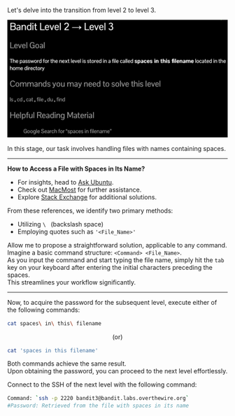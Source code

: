 Let's delve into the transition from level 2 to level 3.  

![untitled](ScreenShots/Level%202%20->%203.jpg)

In this stage, our task involves handling files with names containing spaces.  

---
**How to Access a File with Spaces in Its Name?**
- For insights, head to [Ask Ubuntu](https://askubuntu.com/questions/516772/how-to-access-files-directories-with-spaces-in-the-name).  
- Check out [MacMost](https://macmost.com/forum/how-do-i-open-a-file-in-terminal-that-has-space-in-its-name.html) for further assistance.  
- Explore [Stack Exchange](https://apple.stackexchange.com/questions/327097/open-a-file-with-spaces-in-the-name-in-terminal) for additional solutions.  

From these references, we identify two primary methods:  
- Utilizing `\ ` (backslash space)  
- Employing quotes such as `'<File_Name>'`  

Allow me to propose a straightforward solution, applicable to any command.  
Imagine a basic command structure: `<Command> <File_Name>`.  
As you input the command and start typing the file name, simply hit the `tab` key on your keyboard after entering the initial characters preceding the spaces.  
This streamlines your workflow significantly.  

---
Now, to acquire the password for the subsequent level, execute either of the following commands:  
```bash
cat spaces\ in\ this\ filename
```  
<p align="center">(or)</p>

```bash
cat 'spaces in this filename' 
```
Both commands achieve the same result.  
Upon obtaining the password, you can proceed to the next level effortlessly.  

Connect to the SSH of the next level with the following command:  
```bash
Command: `ssh -p 2220 bandit3@bandit.labs.overthewire.org`
#Password: Retrieved from the file with spaces in its name
```
<!-- Password: `aBZ0W5EmUfAf7kHTQeOwd8bauFJ2lAiG` -->